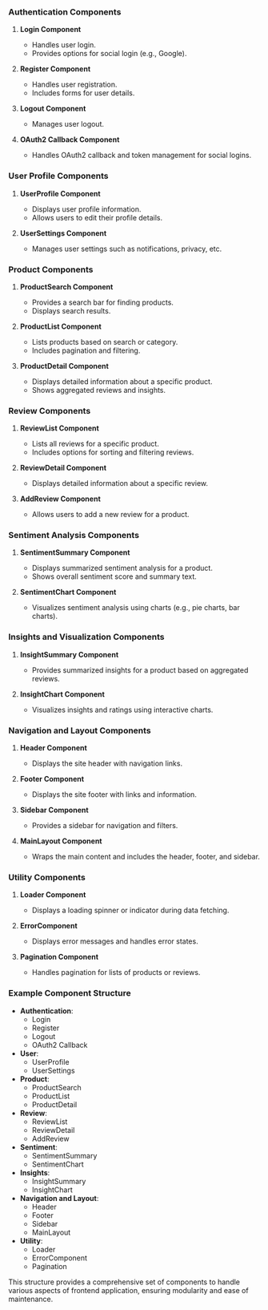 ### Authentication Components
1. **Login Component**
    - Handles user login.
    - Provides options for social login (e.g., Google).

2. **Register Component**
    - Handles user registration.
    - Includes forms for user details.

3. **Logout Component**
    - Manages user logout.

4. **OAuth2 Callback Component**
    - Handles OAuth2 callback and token management for social logins.

### User Profile Components
1. **UserProfile Component**
    - Displays user profile information.
    - Allows users to edit their profile details.

2. **UserSettings Component**
    - Manages user settings such as notifications, privacy, etc.

### Product Components
1. **ProductSearch Component**
    - Provides a search bar for finding products.
    - Displays search results.

2. **ProductList Component**
    - Lists products based on search or category.
    - Includes pagination and filtering.

3. **ProductDetail Component**
    - Displays detailed information about a specific product.
    - Shows aggregated reviews and insights.

### Review Components
1. **ReviewList Component**
    - Lists all reviews for a specific product.
    - Includes options for sorting and filtering reviews.

2. **ReviewDetail Component**
    - Displays detailed information about a specific review.

3. **AddReview Component**
    - Allows users to add a new review for a product.

### Sentiment Analysis Components
1. **SentimentSummary Component**
    - Displays summarized sentiment analysis for a product.
    - Shows overall sentiment score and summary text.

2. **SentimentChart Component**
    - Visualizes sentiment analysis using charts (e.g., pie charts, bar charts).

### Insights and Visualization Components
1. **InsightSummary Component**
    - Provides summarized insights for a product based on aggregated reviews.

2. **InsightChart Component**
    - Visualizes insights and ratings using interactive charts.

### Navigation and Layout Components
1. **Header Component**
    - Displays the site header with navigation links.

2. **Footer Component**
    - Displays the site footer with links and information.

3. **Sidebar Component**
    - Provides a sidebar for navigation and filters.

4. **MainLayout Component**
    - Wraps the main content and includes the header, footer, and sidebar.

### Utility Components
1. **Loader Component**
    - Displays a loading spinner or indicator during data fetching.

2. **ErrorComponent**
    - Displays error messages and handles error states.

3. **Pagination Component**
    - Handles pagination for lists of products or reviews.

### Example Component Structure
- **Authentication**:
    - Login
    - Register
    - Logout
    - OAuth2 Callback
- **User**:
    - UserProfile
    - UserSettings
- **Product**:
    - ProductSearch
    - ProductList
    - ProductDetail
- **Review**:
    - ReviewList
    - ReviewDetail
    - AddReview
- **Sentiment**:
    - SentimentSummary
    - SentimentChart
- **Insights**:
    - InsightSummary
    - InsightChart
- **Navigation and Layout**:
    - Header
    - Footer
    - Sidebar
    - MainLayout
- **Utility**:
    - Loader
    - ErrorComponent
    - Pagination

This structure provides a comprehensive set of components to handle various aspects of frontend application, ensuring modularity and ease of maintenance.